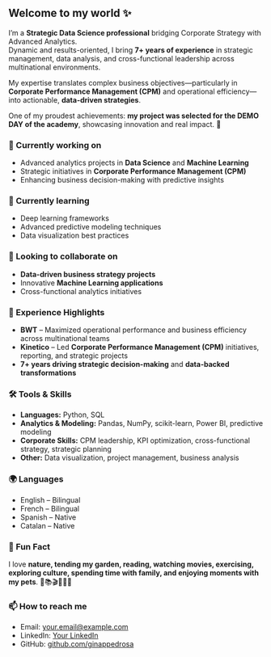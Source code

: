 ## Welcome to my world ✨

I’m a **Strategic Data Science professional** bridging Corporate Strategy with Advanced Analytics.  
Dynamic and results-oriented, I bring **7+ years of experience** in strategic management, data analysis, and cross-functional leadership across multinational environments.

My expertise translates complex business objectives—particularly in **Corporate Performance Management (CPM)** and operational efficiency—into actionable, **data-driven strategies**.

One of my proudest achievements: **my project was selected for the DEMO DAY of the academy**, showcasing innovation and real impact. 🌟

### 🔭 Currently working on
- Advanced analytics projects in **Data Science** and **Machine Learning**
- Strategic initiatives in **Corporate Performance Management (CPM)**
- Enhancing business decision-making with predictive insights

### 🌱 Currently learning
- Deep learning frameworks
- Advanced predictive modeling techniques
- Data visualization best practices

### 👯 Looking to collaborate on
- **Data-driven business strategy projects**
- Innovative **Machine Learning applications**
- Cross-functional analytics initiatives

### 💼 Experience Highlights
- **BWT** – Maximized operational performance and business efficiency across multinational teams  
- **Kinetico** – Led **Corporate Performance Management (CPM)** initiatives, reporting, and strategic projects  
- **7+ years driving strategic decision-making** and **data-backed transformations**

### 🛠️ Tools & Skills
- **Languages:** Python, SQL
- **Analytics & Modeling:** Pandas, NumPy, scikit-learn, Power BI, predictive modeling  
- **Corporate Skills:** CPM leadership, KPI optimization, cross-functional strategy, strategic planning  
- **Other:** Data visualization, project management, business analysis

### 🌍 Languages
- English – Bilingual  
- French – Bilingual  
- Spanish – Native  
- Catalan – Native

### 🎉 Fun Fact
I love **nature, tending my garden, reading, watching movies, exercising, exploring culture, spending time with family, and enjoying moments with my pets**. 🌿📚🎬💪🐾✨

### 📫 How to reach me
- Email: your.email@example.com  
- LinkedIn: [Your LinkedIn](https://www.linkedin.com/in/yourprofile)  
- GitHub: [github.com/ginappedrosa](https://github.com/ginappedrosa)
